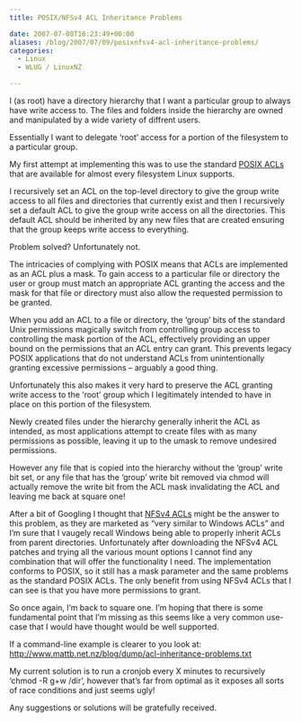 ```yaml
---
title: POSIX/NFSv4 ACL Inheritance Problems

date: 2007-07-08T16:23:49+00:00
aliases: /blog/2007/07/09/posixnfsv4-acl-inheritance-problems/
categories:
  - Linux
  - WLUG / LinuxNZ

---
```

I (as root) have a directory hierarchy that I want a particular group to always have write access to. The files and folders inside the hierarchy are owned and manipulated by a wide variety of diffrent users. 

Essentially I want to delegate &#8216;root&#8217; access for a portion of the filesystem to a particular group. 

My first attempt at implementing this was to use the standard [POSIX ACLs][1] that are available for almost every filesystem Linux supports.

I recursively set an ACL on the top-level directory to give the group write access to all files and directories that currently exist and then I recursively set a default ACL to give the group write access on all the directories. This default ACL should be inherited by any new files that are created ensuring that the group keeps write access to everything. 

Problem solved? Unfortunately not.

The intricacies of complying with POSIX means that ACLs are implemented as an ACL plus a mask. To gain access to a particular file or directory the user or group must match an appropriate ACL granting the access and the mask for that file or directory must also allow the requested permission to be granted.

When you add an ACL to a file or directory, the &#8216;group&#8217; bits of the standard Unix permissions magically switch from controlling group access to controlling the mask portion of the ACL, effectively providing an upper bound on the permissions that an ACL entry can grant. This prevents legacy POSIX applications that do not understand ACLs from unintentionally granting excessive permissions &#8211; arguably a good thing.

Unfortunately this also makes it very hard to preserve the ACL granting write access to the &#8216;root&#8217; group which I legitimately intended to have in place on this portion of the filesystem. 

Newly created files under the hierarchy generally inherit the ACL as intended, as most applications attempt to create files with as many permissions as possible, leaving it up to the umask to remove undesired permissions.

However any file that is copied into the hierarchy without the &#8216;group&#8217; write bit set, or any file that has the &#8216;group&#8217; write bit removed via chmod will actually remove the write bit from the ACL mask invalidating the ACL and leaving me back at square one!

After a bit of Googling I thought that [NFSv4 ACLs][2] might be the answer to this problem, as they are marketed as &#8220;very similar to Windows ACLs&#8221; and I&#8217;m sure that I vaugely recall Windows being able to properly inherit ACLs from parent directories. Unfortunately after downloading the NFSv4 ACL patches and trying all the various mount options I cannot find any combination that will offer the functionality I need. The implementation conforms to POSIX, so it still has a mask parameter and the same problems as the standard POSIX ACLs. The only benefit from using NFSv4 ACLs that I can see is that you have more permissions to grant.

So once again, I&#8217;m back to square one. I&#8217;m hoping that there is some fundamental point that I&#8217;m missing as this seems like a very common use-case that I would have thought would be well supported. 

If a command-line example is clearer to you look at:  
<http://www.mattb.net.nz/blog/dump/acl-inheritance-problems.txt>

My current solution is to run a cronjob every X minutes to recursively &#8216;chmod -R g+w /dir&#8217;, however that&#8217;s far from optimal as it exposes all sorts of race conditions and just seems ugly!

Any suggestions or solutions will be gratefully received.

 [1]: http://www.suse.de/~agruen/acl/linux-acls/online/
 [2]: http://www.suse.de/~agruen/nfs4acl/